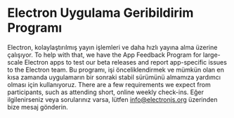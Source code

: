 # Electron Uygulama Geribildirim Programı

Electron, kolaylaştırılmış yayın işlemleri ve daha hızlı yayına alma üzerine çalışıyor. To help with that, we have the App Feedback Program for large-scale Electron apps to test our beta releases and report app-specific issues to the Electron team. Bu programı, işi önceliklendirmek ve mümkün olan en kısa zamanda uygulamarın bir sonraki stabil sürümünü almamıza yardımcı olması için kullanıyoruz. There are a few requirements we expect from participants, such as attending short, online weekly check-ins. Eğer ilgilenirseniz veya sorularınız varsa, lütfen info@electronjs.org üzerinden bize mesaj gönderin.